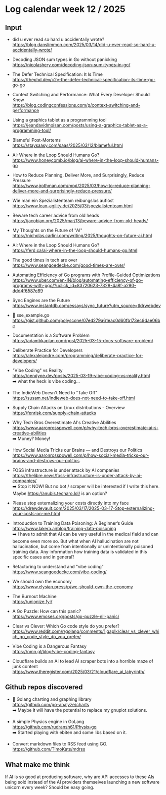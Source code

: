 # Log calendar week  12 / 2025


## Input
- did u ever read so hard u accidentally wrote?  
https://blog.danslimmon.com/2025/03/14/did-u-ever-read-so-hard-u-accidentally-wrote/

- Decoding JSON sum types in Go without panicking  
https://nicolashery.com/decoding-json-sum-types-in-go/
- The Defer Technical Specification: It Is Time  
https://thephd.dev/c2y-the-defer-technical-specification-its-time-go-go-go
- Context Switching and Performance: What Every Developer Should Know  
https://blog.codingconfessions.com/p/context-switching-and-performance
- Using a graphics tablet as a programming tool  
https://jeandavidmoisan.com/posts/using-a-graphics-tablet-as-a-programming-tool/


- Blameful Post-Mortems  
https://staysaasy.com/saas/2025/03/12/blameful.html

- AI: Where in the Loop Should Humans Go?  
https://www.honeycomb.io/blog/ai-where-in-the-loop-should-humans-go
- How to Reduce Planning, Deliver More, and Surprisingly, Reduce Pressure  
https://www.jrothman.com/mpd/2025/03/how-to-reduce-planning-deliver-more-and-surprisingly-reduce-pressure/

- Wie man ein Spezialistenteam reibungslos auflöst  
https://www.lean-agility.de/2025/03/spezialistenteam.html
- Beware tech career advice from old heads  
https://jacobian.org/2025/mar/13/beware-advice-from-old-heads/
- My Thoughts on the Future of "AI"  
https://nicholas.carlini.com/writing/2025/thoughts-on-future-ai.html
- AI: Where in the Loop Should Humans Go?  
https://ferd.ca/ai-where-in-the-loop-should-humans-go.html
- The good times in tech are over  
https://www.seangoedecke.com/good-times-are-over/
- Automating Efficiency of Go programs with Profile-Guided Optimizations  
https://www.uber.com/en-IN/blog/automating-efficiency-of-go-programs-with-pgo/?uclick_id=83720623-7328-4a8f-a280-ddd4f6587e89

- Sync Engines are the Future  
https://www.instantdb.com/essays/sync_future?utm_source=tldrwebdev

- :memo: sse_example.go  
https://gist.github.com/polyscone/07ed279a61eac0d60fb173ec9dae06bc

- Documentation is a Software Problem  
https://adambkaplan.com/post/2025-03-15-docs-software-problem/

- Deliberate Practice for Developers  
https://alexalejandre.com/programming/deliberate-practice-for-developers/

- "Vibe Coding" vs Reality  
https://cendyne.dev/posts/2025-03-19-vibe-coding-vs-reality.html  
:arrow_right: what the heck is vibe coding...

- The IndieWeb Doesn't Need to "Take Off"  
https://susam.net/indieweb-does-not-need-to-take-off.html
- Supply Chain Attacks on Linux distributions - Overview  
https://fenrisk.com/supply-chain-attacks
- Why Tech Bros Overestimate AI's Creative Abilities  
https://www.aaronrosspowell.com/p/why-tech-bros-overestimate-ai-s-creative-abilities  
:arrow_right: Money? Money!

- How Social Media Tricks our Brains — and Destroys our Politics  
https://www.aaronrosspowell.com/p/how-social-media-tricks-our-brains-and-destroys-our-politics
- FOSS infrastructure is under attack by AI companies  
https://thelibre.news/foss-infrastructure-is-under-attack-by-ai-companies/  
:arrow_right: Stop it NOW! But no bot / scraper will be interested if I write this here.
Maybe https://anubis.techaro.lol/ is an option?

- Please stop externalizing your costs directly into my face  
https://drewdevault.com/2025/03/17/2025-03-17-Stop-externalizing-your-costs-on-me.html

- Introduction to Training Data Poisoning: A Beginner’s Guide  
https://www.lakera.ai/blog/training-data-poisoning  
:arrow_right:
I have to admit that AI can be very useful in the medical field and can become even more so.
But what when AI hallucination are not hallucination, but come from intentionally or unintentionally poisoned training data.
Any information how training data is validated in this specific cases and in general?

- Refactoring to understand and "vibe coding"  
https://www.seangoedecke.com/vibe-coding/

- We should own the economy  
https://www.elysian.press/p/we-should-own-the-economy

- The Burnout Machine  
https://unionize.fyi/

- A Go Puzzle: How can this panic?  
https://www.emoses.org/posts/go-puzzle-nil-panic/

- Clear vs Clever: Which Go code style do you prefer?  
https://www.reddit.com/r/golang/comments/1jgaplk/clear_vs_clever_which_go_code_style_do_you_prefer/

- Vibe Coding is a Dangerous Fantasy  
https://nmn.gl/blog/vibe-coding-fantasy


- Cloudflare builds an AI to lead AI scraper bots into a horrible maze of junk content  
https://www.theregister.com/2025/03/21/cloudflare_ai_labyrinth/

## Github repos discovered
- :memo: Golang charting and graphing library  
https://github.com/go-analyze/charts  
:arrow_right: Maybe it will have the potential to replace my gnuplot solutions.

- A simple Physics engine in GoLang  
https://github.com/rudransh61/Physix-go  
:arrow_right: Started playing with ebiten and some libs based on it.

- Convert markdown files to RSS feed using GO.  
https://github.com/TimoKats/mdrss


## What make me think
If AI is so good at producing software, why are API accesses to these AIs being sold instead of the AI providers themselves launching a new software unicorn every week? Should be easy going.

